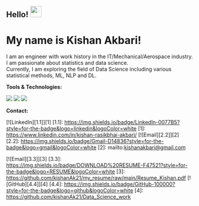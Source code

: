 ## Hello! <img src="https://raw.githubusercontent.com/MartinHeinz/MartinHeinz/master/wave.gif" width="30px">
# My name is Kishan Akbari! <br />

I am an engineer with work history in the IT/Mechanical/Aerospace industry. I am passionate about statistics and data science. <br />
Currently, I am exploring the field of Data Science including various statistical methods, ML, NLP and DL. <br />


**Tools & Technologies:**

![](https://img.shields.io/badge/Code-python-green)
![](https://img.shields.io/badge/Code-MATLAB-green)
![](https://img.shields.io/badge/Code-SQL-green)


**Contact:**

[![LinkedIn][1.1]][1]
[1.1]: https://img.shields.io/badge/LinkedIn-0077B5?style=for-the-badge&logo=linkedin&logoColor=white
[1]: https://www.linkedin.com/in/kishan-rasikbhai-akbari/
[![Email][2.2]][2]
[2.2]: https://img.shields.io/badge/Gmail-D14836?style=for-the-badge&logo=gmail&logoColor=white
[2]: mailto:kishanakbari@gmail.com

[![Email][3.3]][3]
[3.3]: https://img.shields.io/badge/DOWNLOAD%20RESUME-F47521?style=for-the-badge&logo=RESUME&logoColor=white
[3]: https://github.com/kishanAk21/my_resume/raw/main/Resume_Kishan.pdf
[![GitHub][4.4]][4]
[4.4]: https://img.shields.io/badge/GitHub-100000?style=for-the-badge&logo=github&logoColor=white
[4]: https://github.com/kishanAk21/Data_Science_work
